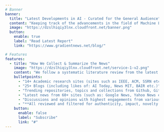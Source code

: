 ```yaml
---
# Banner
banner:
  title: "Latest Developments in AI - Curated for the General Audience"
  content: "Keeping track of the advancements in the field of Machine Learning while providing findings in an accessible manner - filtered out from hype and noise."
  image: "https://dzslhiqiy3lnx.cloudfront.net/banner.png"
  button:
    enable: true
    label: "Read Latest Report"
    link: "https://www.gradientnews.net/blog/"

# Features
features:
  - title: "How We Collect & Summarize the News"
    image: "https://dzslhiqiy3lnx.cloudfront.net/service-1-v2.png"
    content: "We follow a systematic literature review from the latest news on machine learning developments, through a variety of sources such as:"
    bulletpoints:
      - "14+ Academic research sites (sites such as IEEE, ACM, SSRN etc.)"
      - "25+ Blogs (including likes of: AI Today, News MIT, BAIR etc.)"
      - "Trending repositories, topics and collections from Github, GitLab."
      - "Latest news from 60+ sites (such as: Google News, Yahoo News etc.)"
      - "Discussions and opinions with highest engagements from various platforms and communities (Linkedin, Sub-Reddits, etc.)"
      - "**All reviewed and filtered for authenticity, impact, novelty with commentary insights from professionals in the field!**"
    button:
      enable: false
      label: "Subscribe"
      link: "#"
---
```

